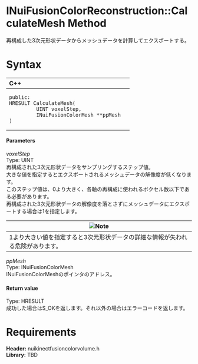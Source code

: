 INuiFusionColorReconstruction::CalculateMesh Method  
===================================================  

再構成した3次元形状データからメッシュデータを計算してエクスポートする。 <span id="syntaxSection"></span>

Syntax  
======  

<table>
<colgroup>
<col width="100%" />
</colgroup>
<thead>
<tr class="header">
<th align="left">C++</th>
</tr>
</thead>
<tbody>
<tr class="odd">
<td align="left"><pre><code>public:  
HRESULT CalculateMesh(  
         UINT voxelStep,  
         INuiFusionColorMesh **ppMesh  
)</code></pre></td>
</tr>
</tbody>
</table>

<span id="ID4EG"></span>
#### Parameters  

*voxelStep*    
Type: UINT  
再構成された3次元形状データをサンプリングするステップ値。  
大きな値を指定するとエクスポートされるメッシュデータの解像度が低くなります。  
このステップ値は、0より大きく、各軸の再構成に使われるボクセル数以下である必要があります。  
再構成された3次元形状データの解像度を落とさずにメッシュデータにエクスポートする場合は1を指定します。  

| ![](../../../../../../resources/note.gif)Note                                                                                        |
|--------------------------------------------------------------------------------------------------------------------------------------|
| 1より大きい値を指定すると3次元形状データの詳細な情報が失われる危険があります。 |

*ppMesh*    
Type: INuiFusionColorMesh  
INuiFusionColorMeshのポインタのアドレス。  

<span id="ID4EP"></span>
#### Return value  

Type: HRESULT  
成功した場合はS\_OKを返します。それ以外の場合はエラーコードを返します。  

<span id="requirements"></span>

Requirements  
============  

**Header:** nuikinectfusioncolorvolume.h  
**Library:** TBD  



<!--Please do not edit the data in the comment block below.-->
<!--
TOCTitle : CalculateMesh Method
RLTitle : INuiFusionColorReconstruction::CalculateMesh Method
KeywordK : CalculateMesh method
KeywordK : INuiFusionColorReconstruction::CalculateMesh method
KeywordF : INuiFusionColorReconstruction::CalculateMesh
KeywordF : CalculateMesh
KeywordF : Microsoft.Kinect.nuikinectfusioncolorvolume.INuiFusionColorReconstruction.CalculateMesh(UINT,INuiFusionColorMesh)
KeywordA : M:Microsoft.Kinect.nuikinectfusioncolorvolume.INuiFusionColorReconstruction.CalculateMesh(UINT,INuiFusionColorMesh)
AssetID : M:Microsoft.Kinect.nuikinectfusioncolorvolume.INuiFusionColorReconstruction.CalculateMesh(UINT,INuiFusionColorMesh)
Locale : en-us
CommunityContent : 1
APIType : Managed
APILocation : 
APIName : Microsoft.Kinect.nuikinectfusioncolorvolume.INuiFusionColorReconstruction::CalculateMesh
TargetOS : Windows
TopicType : kbSyntax
DevLang : C++
DocSet : K4Wv2
ProjType : K4Wv2Proj
Technology : Kinect for Windows
Product : Kinect for Windows SDK v2
productversion : 20
-->
